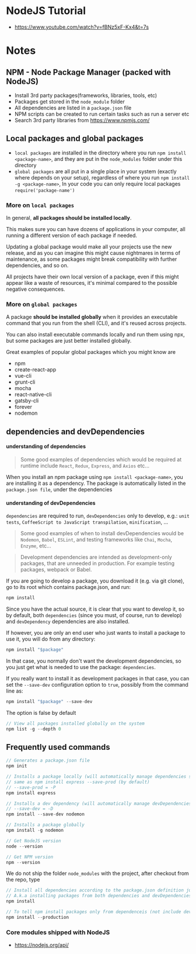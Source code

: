 # NodeJS Tutorial
- https://www.youtube.com/watch?v=fBNz5xF-Kx4&t=7s

# Notes

## NPM - Node Package Manager (packed with NodeJS)
* Install 3rd party packages(frameworks, libraries, tools, etc)
* Packages get stored in the `node_module` folder
* All dependencies are listed in a `package.json` file
* NPM scripts can be created to run certain tasks such as run a server etc
* Search 3rd party libraries from https://www.npmjs.com/

## Local packages and global packages
* `local packages` are installed in the directory where you run `npm install <package-name>`, and they are put in the `node_modules` folder under this directory
* `global packages` are all put in a single place in your system (exactly where depends on your setup), regardless of where you run `npm install -g <package-name>`, In your code you can only require local packages `require('package-name')`

### More on `local packages`
In general, **all packages should be installed locally**.

This makes sure you can have dozens of applications in your computer, all running a different version of each package if needed.

Updating a global package would make all your projects use the new release, and as you can imagine this might cause nightmares in terms of maintenance, as some packages might break compatibility with further dependencies, and so on.

All projects have their own local version of a package, even if this might appear like a waste of resources, it's minimal compared to the possible negative consequences.


### More on `global packages`
A package **should be installed globally** when it provides an executable command that you run from the shell (CLI), and it's reused across projects.

You can also install executable commands locally and run them using npx, but some packages are just better installed globally.

Great examples of popular global packages which you might know are
* npm
* create-react-app
* vue-cli
* grunt-cli
* mocha
* react-native-cli
* gatsby-cli
* forever
* nodemon

## dependencies and devDependencies
#### understanding of dependencies
> Some good examples of dependencies which would be required at runtime include `React`, `Redux`, `Express`, and `Axios` etc...

When you install an npm package using `npm install <package-name>`, you are installing it as a dependency.
The package is automatically listed in the `package.json file`, under the dependencies


#### understanding of devDependencies
`dependencies` are required to run, `devDependencies` only to develop, e.g.: `unit tests`, `CoffeeScript to JavaScript transpilation`, `minification`, ...
> Some good examples of when to install devDependencies would be `Nodemon`, `Babel`, `ESLint`, and testing frameworks like `Chai`, `Mocha`, `Enzyme`, etc...

> Development dependencies are intended as development-only packages, that are unneeded in production. For example testing packages, webpack or Babel.

If you are going to develop a package, you download it (e.g. via git clone), go to its root which contains package.json, and run:
```javascript
npm install
```
Since you have the actual source, it is clear that you want to develop it, so by default, both `dependencies` (since you must, of course, run to develop) and `devDependency` dependencies are also installed.

If however, you are only an end user who just wants to install a package to use it, you will do from any directory:
```javascript
npm install "$package"
```
In that case, you normally don't want the development dependencies, so you just get what is needed to use the package: `dependencies`.

If you really want to install it as development packages in that case, you can set the `--save-dev` configuration option to `true`, possibly from the command line as:
```javascript
npm install "$package" --save-dev
```
The option is false by default

```javascript
// View all packages installed globally on the system
npm list -g --depth 0
```



## Frequently used commands
```javascript
// Generates a package.json file
npm init

// Installs a package locally (will automatically manage dependencies section of package.json)
// same as npm install express --save-prod (by default)
// --save-prod = -P
npm install express

// Installs a dev dependency (will automatically manage devDependencies section of package.json)
// --save-dev = -D
npm install --save-dev nodemon

// Installs a package globally
npm install -g nodemon

// Get NodeJS version
node --version

// Get NPM version
npm --version
```


We do not ship the folder `node_modules` with the project, after checkout from the repo, type 
```javascript
// Install all dependencies according to the package.json definition just like the pom.xml for maven
// A.k.a installing packages from both dependencies and devDependencies
npm install

// To tell npm install packages only from dependenceis (not include devDependencies)
npm install --production

```





### Core modules shipped with NodeJS
* https://nodejs.org/api/
